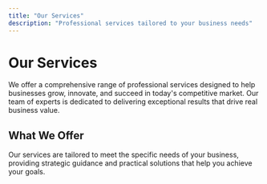 ```yaml
---
title: "Our Services"
description: "Professional services tailored to your business needs"
---
```


# Our Services

We offer a comprehensive range of professional services designed to help businesses grow, innovate, and succeed in today's competitive market. Our team of experts is dedicated to delivering exceptional results that drive real business value.

## What We Offer

Our services are tailored to meet the specific needs of your business, providing strategic guidance and practical solutions that help you achieve your goals.
